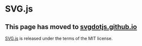 # SVG.js

## This page has moved to [svgdotjs.github.io](https://svgdotjs.github.io/)

[SVG.js](https://svgdotjs.github.io/) is released under the terms of the MIT license.
